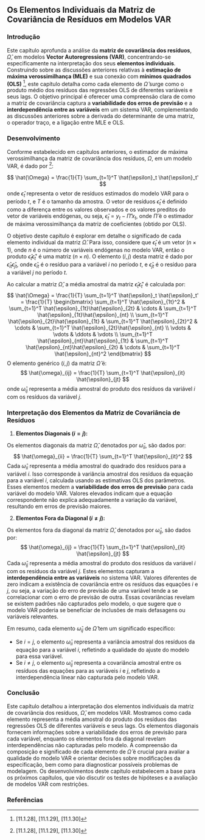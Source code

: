 ## Os Elementos Individuais da Matriz de Covariância de Resíduos em Modelos VAR

### Introdução

Este capítulo aprofunda a análise da **matriz de covariância dos resíduos**, $\hat{\Omega}$, em modelos **Vector Autoregressions (VAR)**, concentrando-se especificamente na interpretação dos seus **elementos individuais**. Construindo sobre as discussões anteriores relativas à **estimação de máxima verossimilhança (MLE)** e sua conexão com **mínimos quadrados (OLS)** [^1], este capítulo detalha como cada elemento de $\hat{\Omega}$ surge como o produto médio dos resíduos das regressões OLS de diferentes variáveis e seus lags. O objetivo principal é oferecer uma compreensão clara de como a matriz de covariância captura a **variabilidade dos erros de previsão** e a **interdependência entre as variáveis** em um sistema VAR, complementando as discussões anteriores sobre a derivada do determinante de uma matriz, o operador traço, e a ligação entre MLE e OLS.

### Desenvolvimento

Conforme estabelecido em capítulos anteriores, o estimador de máxima verossimilhança da matriz de covariância dos resíduos, $\Omega$, em um modelo VAR, é dado por [^1]:

$$
\hat{\Omega} = \frac{1}{T} \sum_{t=1}^T \hat{\epsilon}_t \hat{\epsilon}_t'
$$
onde $\hat{\epsilon}_t$ representa o vetor de resíduos estimados do modelo VAR para o período $t$, e $T$ é o tamanho da amostra. O vetor de resíduos $\hat{\epsilon}_t$ é definido como a diferença entre os valores observados e os valores preditos do vetor de variáveis endógenas, ou seja, $\hat{\epsilon}_t = y_t - \hat{\Pi}'x_t$, onde $\hat{\Pi}$ é o estimador de máxima verossimilhança da matriz de coeficientes (obtido por OLS).

O objetivo deste capítulo é explorar em detalhe o significado de cada elemento individual da matriz $\hat{\Omega}$. Para isso, considere que $\hat{\epsilon}_t$ é um vetor $(n \times 1)$, onde $n$ é o número de variáveis endógenas no modelo VAR, então o produto $\hat{\epsilon}_t \hat{\epsilon}_t'$ é uma matriz $(n \times n)$. O elemento $(i, j)$ desta matriz é dado por $\hat{\epsilon}_{it}\hat{\epsilon}_{jt}$, onde $\hat{\epsilon}_{it}$ é o resíduo para a variável $i$ no período $t$, e $\hat{\epsilon}_{jt}$ é o resíduo para a variável $j$ no período $t$.

Ao calcular a matriz $\hat{\Omega}$, a média amostral da matriz $\hat{\epsilon}_t \hat{\epsilon}_t'$ é calculada por:
$$
\hat{\Omega} = \frac{1}{T} \sum_{t=1}^T \hat{\epsilon}_t \hat{\epsilon}_t' = \frac{1}{T} \begin{bmatrix}
\sum_{t=1}^T \hat{\epsilon}_{1t}^2 & \sum_{t=1}^T \hat{\epsilon}_{1t}\hat{\epsilon}_{2t} & \cdots & \sum_{t=1}^T \hat{\epsilon}_{1t}\hat{\epsilon}_{nt} \\
\sum_{t=1}^T \hat{\epsilon}_{2t}\hat{\epsilon}_{1t} & \sum_{t=1}^T \hat{\epsilon}_{2t}^2 & \cdots & \sum_{t=1}^T \hat{\epsilon}_{2t}\hat{\epsilon}_{nt} \\
\vdots & \vdots & \ddots & \vdots \\
\sum_{t=1}^T \hat{\epsilon}_{nt}\hat{\epsilon}_{1t} & \sum_{t=1}^T \hat{\epsilon}_{nt}\hat{\epsilon}_{2t} & \cdots & \sum_{t=1}^T \hat{\epsilon}_{nt}^2
\end{bmatrix}
$$
O elemento genérico $(i, j)$ da matriz $\hat{\Omega}$ é:
$$
\hat{\omega}_{ij} = \frac{1}{T} \sum_{t=1}^T \hat{\epsilon}_{it} \hat{\epsilon}_{jt}
$$
onde $\hat{\omega}_{ij}$ representa a média amostral do produto dos resíduos da variável $i$ com os resíduos da variável $j$.

### Interpretação dos Elementos da Matriz de Covariância de Resíduos

1. **Elementos Diagonais ($i=j$):**

Os elementos diagonais da matriz $\hat{\Omega}$, denotados por $\hat{\omega}_{ii}$, são dados por:
$$
\hat{\omega}_{ii} = \frac{1}{T} \sum_{t=1}^T \hat{\epsilon}_{it}^2
$$
Cada $\hat{\omega}_{ii}$ representa a média amostral do quadrado dos resíduos para a variável $i$.  Isso corresponde à variância amostral dos resíduos da equação para a variável $i$, calculada usando as estimativas OLS dos parâmetros. Esses elementos medem a **variabilidade dos erros de previsão** para cada variável do modelo VAR. Valores elevados indicam que a equação correspondente não explica adequadamente a variação da variável, resultando em erros de previsão maiores.

2.  **Elementos Fora da Diagonal ($i \neq j$):**

Os elementos fora da diagonal da matriz $\hat{\Omega}$, denotados por $\hat{\omega}_{ij}$, são dados por:
$$
\hat{\omega}_{ij} = \frac{1}{T} \sum_{t=1}^T \hat{\epsilon}_{it} \hat{\epsilon}_{jt}
$$
Cada $\hat{\omega}_{ij}$ representa a média amostral do produto dos resíduos da variável $i$ com os resíduos da variável $j$.  Estes elementos capturam a **interdependência entre as variáveis** no sistema VAR.  Valores diferentes de zero indicam a existência de covariância entre os resíduos das equações $i$ e $j$, ou seja, a variação do erro de previsão de uma variável tende a se correlacionar com o erro de previsão de outra. Essas covariâncias revelam se existem padrões não capturados pelo modelo, o que sugere que o modelo VAR poderia se beneficiar de inclusões de mais defasagens ou variáveis relevantes.

Em resumo, cada elemento $\hat{\omega}_{ij}$ de $\hat{\Omega}$ tem um significado específico:

-   Se $i = j$, o elemento $\hat{\omega}_{ii}$ representa a variância amostral dos resíduos da equação para a variável $i$, refletindo a qualidade do ajuste do modelo para essa variável.
-   Se $i \neq j$, o elemento $\hat{\omega}_{ij}$ representa a covariância amostral entre os resíduos das equações para as variáveis $i$ e $j$, refletindo a interdependência linear não capturada pelo modelo VAR.

### Conclusão

Este capítulo detalhou a interpretação dos elementos individuais da matriz de covariância dos resíduos, $\hat{\Omega}$, em modelos VAR. Mostramos como cada elemento representa a média amostral do produto dos resíduos das regressões OLS de diferentes variáveis e seus lags. Os elementos diagonais fornecem informações sobre a variabilidade dos erros de previsão para cada variável, enquanto os elementos fora da diagonal revelam interdependências não capturadas pelo modelo. A compreensão da composição e significado de cada elemento de $\hat{\Omega}$ é crucial para avaliar a qualidade do modelo VAR e orientar decisões sobre modificações da especificação, bem como para diagnosticar possíveis problemas de modelagem. Os desenvolvimentos deste capítulo estabelecem a base para os próximos capítulos, que vão discutir os testes de hipóteses e a avaliação de modelos VAR com restrições.

### Referências
[^1]: [11.1.28], [11.1.29], [11.1.30]
<!-- END -->
